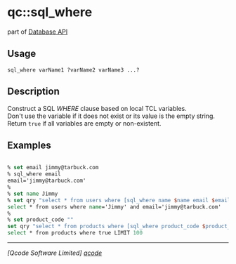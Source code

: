 qc::sql_where
=============

part of [Database API](../qc/wiki/DatabaseApi)

Usage
-----
`sql_where varName1 ?varName2 varName3 ...?`

Description
-----------
Construct a SQL <i>WHERE</i> clause based on local TCL variables.<br>
    Don't use the variable if it does not exist or its value is the empty string.<br>
    Return <code>true</code> if all variables are empty or non-existent.

Examples
--------
```tcl

% set email jimmy@tarbuck.com
% sql_where email
email='jimmy@tarbuck.com'
% 
% set name Jimmy
% set qry "select * from users where [sql_where name $name email $email]"
select * from users where name='Jimmy' and email='jimmy@tarbuck.com'
%
% set product_code ""
set qry "select * from products where [sql_where product_code $product_code category $category] LIMIT 100"
select * from products where true LIMIT 100

```

----------------------------------
*[Qcode Software Limited] [qcode]*

[qcode]: http://www.qcode.co.uk "Qcode Software"